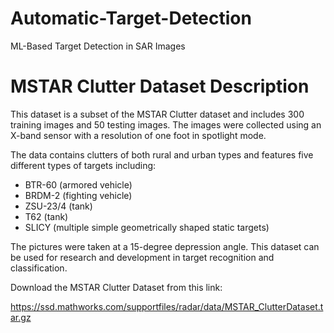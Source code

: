 # Automatic-Target-Detection
ML-Based Target Detection in SAR Images


# MSTAR Clutter Dataset Description

This dataset is a subset of the MSTAR Clutter dataset and includes 300 training images and 50 testing images. The images were collected using an X-band sensor with a resolution of one foot in spotlight mode.

The data contains clutters of both rural and urban types and features five different types of targets including: 
- BTR-60 (armored vehicle) 
- BRDM-2 (fighting vehicle) 
- ZSU-23/4 (tank) 
- T62 (tank) 
- SLICY (multiple simple geometrically shaped static targets)

The pictures were taken at a 15-degree depression angle. This dataset can be used for research and development in target recognition and classification.

Download the MSTAR Clutter Dataset from this link: 

https://ssd.mathworks.com/supportfiles/radar/data/MSTAR_ClutterDataset.tar.gz
